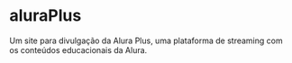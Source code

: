 # aluraPlus
Um site para divulgação da Alura Plus, uma plataforma de streaming com os conteúdos educacionais da Alura.
